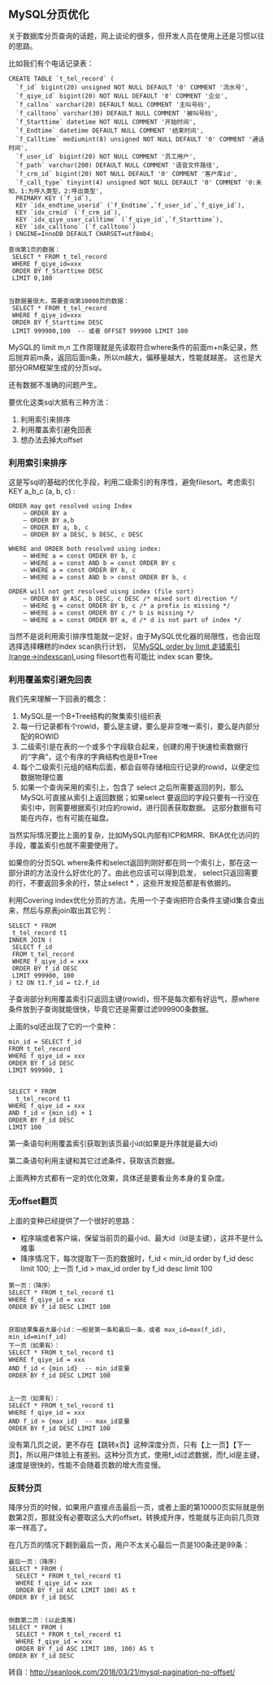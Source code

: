 ## MySQL分页优化
关于数据库分页查询的话题，网上谈论的很多，但开发人员在使用上还是习惯以往的思路。

比如我们有个电话记录表：
```
CREATE TABLE `t_tel_record` (
  `f_id` bigint(20) unsigned NOT NULL DEFAULT '0' COMMENT '流水号',
  `f_qiye_id` bigint(20) NOT NULL DEFAULT '0' COMMENT '企业',
  `f_callno` varchar(20) DEFAULT NULL COMMENT '主叫号码',
  `f_calltono` varchar(30) DEFAULT NULL COMMENT '被叫号码',
  `f_Starttime` datetime NOT NULL COMMENT '开始时间',
  `f_Endtime` datetime DEFAULT NULL COMMENT '结束时间',
  `f_Calltime` mediumint(8) unsigned NOT NULL DEFAULT '0' COMMENT '通话时间',
  `f_user_id` bigint(20) NOT NULL COMMENT '员工用户',
  `f_path` varchar(200) DEFAULT NULL COMMENT '语音文件路径',
  `f_crm_id` bigint(20) NOT NULL DEFAULT '0' COMMENT '客户库id',
  `f_call_type` tinyint(4) unsigned NOT NULL DEFAULT '0' COMMENT '0:未知，1:为呼入类型，2:呼出类型',
  PRIMARY KEY (`f_id`),
  KEY `idx_endtime_userid` (`f_Endtime`,`f_user_id`,`f_qiye_id`),
  KEY `idx_crmid` (`f_crm_id`),
  KEY `idx_qiye_user_calltime` (`f_qiye_id`,`f_Starttime`),
  KEY `idx_calltono` (`f_calltono`)
) ENGINE=InnoDB DEFAULT CHARSET=utf8mb4;
```
```
查询第1页的数据：
 SELECT * FROM t_tel_record
 WHERE f_qiye_id=xxx
 ORDER BY f_Starttime DESC
 LIMIT 0,100
 
 
当数据量很大，需要查询第10000页的数据：
 SELECT * FROM t_tel_record
 WHERE f_qiye_id=xxx
 ORDER BY f_Starttime DESC
 LIMIT 999900,100  -- 或者 OFFSET 999900 LIMIT 100
```
MySQL的 limit m,n 工作原理就是先读取符合where条件的前面m+n条记录，然后抛弃前m条，返回后面n条，所以m越大，偏移量越大，性能就越差。
这也是大部分ORM框架生成的分页sql。

还有数据不准确的问题产生。

要优化这类sql大抵有三种方法：

1. 利用索引来排序
2. 利用覆盖索引避免回表
3. 想办法去掉大offset

### 利用索引来排序
这是写sql的基础的优化手段，利用二级索引的有序性，避免filesort。考虑索引 KEY a_b_c (a, b, c) :
```
ORDER may get resolved using Index
    – ORDER BY a
    – ORDER BY a,b
    – ORDER BY a, b, c
    – ORDER BY a DESC, b DESC, c DESC
     
WHERE and ORDER both resolved using index:
    – WHERE a = const ORDER BY b, c
    – WHERE a = const AND b = const ORDER BY c
    – WHERE a = const ORDER BY b, c
    – WHERE a = const AND b > const ORDER BY b, c
 
ORDER will not get resolved uisng index (file sort)
    – ORDER BY a ASC, b DESC, c DESC /* mixed sort direction */
    – WHERE g = const ORDER BY b, c /* a prefix is missing */
    – WHERE a = const ORDER BY c /* b is missing */
    – WHERE a = const ORDER BY a, d /* d is not part of index */
```
当然不是说利用索引排序性能就一定好，由于MySQL优化器的局限性，也会出现选择选择糟糕的index scan执行计划，
见[MySQL order by limit 走错索引(range->indexscan)](http://seanlook.com/2017/10/26/mysql-bad-plan-order_by-limit/),using filesort也有可能比 index scan 要快。

### 利用覆盖索引避免回表
我们先来理解一下回表的概念：

1. MySQL是一个B+Tree结构的聚集索引组织表
2. 每一行记录都有个rowid，要么是主键，要么是非空唯一索引，要么是内部分配的ROWID
3. 二级索引是在表的一个或多个字段联合起来，创建的用于快速检索数据行的“字典”，这个有序的字典结构也是B+Tree
4. 每个二级索引元组的结构后面，都会自带存储相应行记录的rowid，以便定位数据物理位置
5. 如果一个查询采用的索引上，包含了 select 之后所需要返回的列，那么MySQL可直接从索引上返回数据；如果select 要返回的字段只要有一行没在索引中，则需要根据索引对应的rowid，进行回表获取数据。
这部分数据有可能在内存，也有可能在磁盘。

当然实际情况要比上面的复杂，比如MySQL内部有ICP和MRR、BKA优化访问的手段，覆盖索引也就不需要使用了。

如果你的分页SQL where条件和select返回列刚好都在同一个索引上，那在这一部分讲的方法没什么好优化的了。由此也应该可以得到启发， 
select只返回需要的行，不要返回多余的行，禁止select * ，这些开发规范都是有依据的。

利用Covering index优化分页的方法，先用一个子查询把符合条件主键id集合查出来，然后与原表join取出其它列：
```
SELECT * FROM
 t_tel_record t1
INNER JOIN (
 SELECT f_id
 FROM t_tel_record
 WHERE f_qiye_id = xxx
 ORDER BY f_id DESC
 LIMIT 999900, 100
) t2 ON t1.f_id = t2.f_id
```
子查询部分利用覆盖索引只返回主键(rowid)，但不是每次都有好运气，原where条件放到子查询就能很快，毕竟它还是需要过滤999900条数据。

上面的sql还出现了它的一个变种：
```
min_id = SELECT f_id
FROM t_tel_record
WHERE f_qiye_id = xxx
ORDER BY f_id DESC
LIMIT 999900, 1
 
 
SELECT * FROM
  t_tel_record t1
WHERE f_qiye_id = xxx
AND f_id < {min_id} + 1
ORDER BY f_id DESC
LIMIT 100
```
第一条语句利用覆盖索引获取到该页最小id(如果是升序就是最大id)

第二条语句利用主键和其它过滤条件，获取该页数据。

上面两种方式都有一定的优化效果，具体还是要看业务本身的复杂度。

### 无offset翻页
上面的变种已经提供了一个很好的思路：

* 程序端或者客户端，保留当前页的最小id、最大id（id是主键），这并不是什么难事
* 降序情况下，每次提取下一页的数据时，f_id < min_id order by f_id desc limit 100; 
上一页 f_id > max_id order by f_id desc limit 100
```
第一页：（降序）
SELECT * FROM t_tel_record t1
WHERE f_qiye_id = xxx
ORDER BY f_id DESC LIMIT 100
 
 
获取结果集最大最小id：一般是第一条和最后一条，或者 max_id=max(f_id), min_id=min(f_id)
下一页（如果有）：
SELECT * FROM t_tel_record t1
WHERE f_qiye_id = xxx
AND f_id < {min_id}  -- min_id变量
ORDER BY f_id DESC LIMIT 100
 
 
上一页（如果有）：
SELECT * FROM t_tel_record t1
WHERE f_qiye_id = xxx
AND f_id > {max_id}  -- max_id变量
ORDER BY f_id DESC LIMIT 100
```
没有第几页之说，更不存在【跳转x页】这种深度分页，只有【上一页】【下一页】，所以用户体验上有差别。这种分页方式，使用f_id过滤数据，而f_id是主键，
速度是很快的，性能不会随着页数的增大而变慢。
### 反转分页
降序分页的时候，如果用户直接点击最后一页，或者上面的第10000页实际就是倒数第2页，那就没有必要取这么大的offset，转换成升序，性能就与正向前几页效率一样高了。

在几万页的情况下翻到最后一页，用户不太关心最后一页是100条还是99条：
```
最后一页：（降序）
SELECT * FROM (
  SELECT * FROM t_tel_record t1
  WHERE f_qiye_id = xxx
  ORDER BY f_id ASC LIMIT 100) AS t
ORDER BY f_id DESC
 
 
倒数第二页：(以此类推)
SELECT * FROM (
  SELECT * FROM t_tel_record t1
  WHERE f_qiye_id = xxx
  ORDER BY f_id ASC LIMIT 100, 100) AS t
ORDER BY f_id DESC
```




转自：http://seanlook.com/2018/03/21/mysql-pagination-no-offset/
